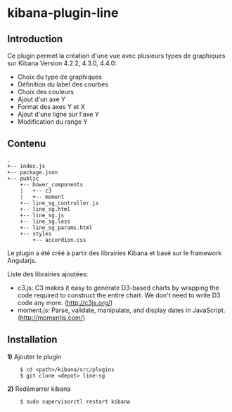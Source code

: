 
kibana-plugin-line
==================


Introduction
-------------

Ce plugin permet la création d'une vue avec plusieurs types de graphiques sur Kibana Version 4.2.2, 4.3.0, 4.4.0:

* Choix du type de graphiques
* Définition du label des courbes
* Choix des couleurs
* Ajout d'un axe Y
* Format des axes Y et X
* Ajout d'une ligne sur l'axe Y 
* Modification du range Y


Contenu
-------
```
.
+-- index.js
+-- package.json
+-- public
    +-- bower_components
    ¦   +-- c3
    ¦   +-- moment
    +-- line_sg_controller.js
    +-- line_sg.html
    +-- line_sg.js
    +-- line_sg.less
    +-- line_sg_params.html
    +-- styles
        +-- accordion.css
```
Le plugin a été créé à partir des librairies Kibana et basé sur le framework Angularjs.

Liste des librairies ajoutées:

* c3.js: C3 makes it easy to generate D3-based charts by wrapping the code required to construct the entire chart. We don't need to write D3 code any more. (http://c3js.org/)
* moment.js: Parse, validate, manipulate, and display dates in JavaScript.(http://momentjs.com/)


Installation
------------

**1)** Ajouter le plugin 
```
	$ cd <path>/kibana/src/plugins
	$ git clone <depot> line-sg	
```

**2)** Redémarrer kibana 
```
	$ sudo supervisorctl restart kibana
```
